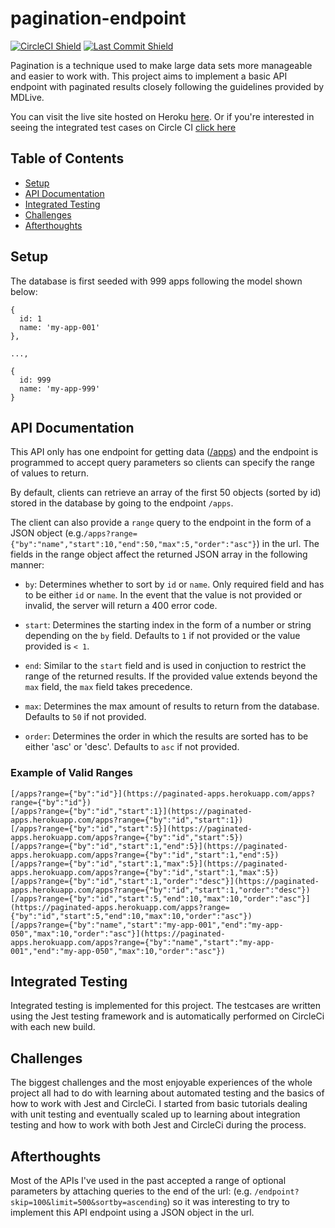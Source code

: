 # pagination-endpoint
[![CircleCI Shield](https://img.shields.io/circleci/build/github/Kiwi-x-Kiwi/pagination-endpoint/master)](https://circleci.com/gh/Kiwi-x-Kiwi/pagination-endpoint) [![Last Commit Shield](https://img.shields.io/github/last-commit/Kiwi-x-Kiwi/pagination-endpoint)](https://github.com/Kiwi-x-Kiwi/pagination-endpoint/)

Pagination is a technique used to make large data sets more manageable and easier to work with.  This project aims to implement a basic API endpoint with paginated results closely following the guidelines provided by MDLive. 

You can visit the live site hosted on Heroku [here](https://paginated-apps.herokuapp.com/apps).
Or if you're interested in seeing the integrated test cases on Circle CI [click here](https://circleci.com/gh/Kiwi-x-Kiwi/pagination-endpoint)

## Table of Contents
- [Setup](#setup)
- [API Documentation](#api-documentation)
- [Integrated Testing](#integrated-testing)
- [Challenges](#challenges)
- [Afterthoughts](#afterthoughts)

## Setup
The database is first seeded with 999 apps following the model shown below:
```
{
  id: 1
  name: 'my-app-001'
},

...,

{
  id: 999
  name: 'my-app-999'
}
```

## API Documentation
This API only has one endpoint for getting data ([/apps](https://paginated-apps.herokuapp.com/apps)) and the endpoint is programmed to accept query parameters so clients can specify the range of values to return.

By default, clients can retrieve an array of the first 50 objects (sorted by id) stored in the database by going to the endpoint `/apps`.

The client can also provide a `range` query to the endpoint in the form of a JSON object (e.g.`/apps?range={"by":"name","start":10,"end":50,"max":5,"order":"asc"}`) in the url. The fields in the range object affect the returned JSON array in the following manner:

* `by`: Determines whether to sort by `id` or `name`.  Only required field and has to be either `id` or `name`.  In the event that the value is not provided or invalid, the server will return a 400 error code.

* `start`: Determines the starting index in the form of a number or string depending on the `by` field.  Defaults to `1` if not provided or the value provided is `< 1`.

* `end`: Similar to the `start` field and is used in conjuction to restrict the range of the returned results.  If the provided value extends beyond the `max` field, the `max` field takes precedence.

* `max`: Determines the max amount of results to return from the database.  Defaults to `50` if not provided.

* `order`: Determines the order in which the results are sorted has to be either 'asc' or 'desc'.  Defaults to `asc` if not provided.

### Example of Valid Ranges
```
[/apps?range={"by":"id"}](https://paginated-apps.herokuapp.com/apps?range={"by":"id"})
[/apps?range={"by":"id","start":1}](https://paginated-apps.herokuapp.com/apps?range={"by":"id","start":1})
[/apps?range={"by":"id","start":5}](https://paginated-apps.herokuapp.com/apps?range={"by":"id","start":5})
[/apps?range={"by":"id","start":1,"end":5}](https://paginated-apps.herokuapp.com/apps?range={"by":"id","start":1,"end":5})
[/apps?range={"by":"id","start":1,"max":5}](https://paginated-apps.herokuapp.com/apps?range={"by":"id","start":1,"max":5})
[/apps?range={"by":"id","start":1,"order":"desc"}](https://paginated-apps.herokuapp.com/apps?range={"by":"id","start":1,"order":"desc"})
[/apps?range={"by":"id","start":5,"end":10,"max":10,"order":"asc"}](https://paginated-apps.herokuapp.com/apps?range={"by":"id","start":5,"end":10,"max":10,"order":"asc"})
[/apps?range={"by":"name","start":"my-app-001","end":"my-app-050","max":10,"order":"asc"}](https://paginated-apps.herokuapp.com/apps?range={"by":"name","start":"my-app-001","end":"my-app-050","max":10,"order":"asc"})

```

## Integrated Testing
Integrated testing is implemented for this project.  The testcases are written using the Jest testing framework and is automatically performed on CircleCi with each new build.

## Challenges
The biggest challenges and the most enjoyable experiences of the whole project all had to do with learning about automated testing and the basics of how to work with Jest and CircleCi.  I started from basic tutorials dealing with unit testing and eventually scaled up to learning about integration testing and how to work with both Jest and CircleCi during the process.

## Afterthoughts
Most of the APIs I've used in the past accepted a range of optional parameters by attaching queries to the end of the url: (e.g. `/endpoint?skip=100&limit=500&sortby=ascending`) so it was interesting to try to implement this API endpoint using a JSON object in the url.
